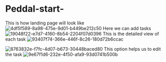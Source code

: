 # Peddal-start-

This is how landing page will look like
![4df5f589-8a98-475e-9d01-b449be212c50](https://github.com/nitingramesh/Peddal-start-/assets/76782291/0d2b5dd7-b53d-431e-985b-a1498ad65094)
Here we can add tasks 
![19048f22-e7d7-4160-8b54-2204f07d0396](https://github.com/nitingramesh/Peddal-start-/assets/76782291/637db366-a2ca-4ac2-a814-3a8ce81744d7)
This is the detailed view of each task
![93407f74-366e-446f-8c26-180d72b6ccac](https://github.com/nitingramesh/Peddal-start-/assets/76782291/2272a9d9-5e96-4ba2-97d8-81697d66a0a8)

![8763832e-f7fc-4d07-b673-30448baced80](https://github.com/nitingramesh/Peddal-start-/assets/76782291/587e01c7-4937-461d-bb08-80d0ee8ca79e)
This option helps us to edit the task 
![9e67f1d6-232e-4f50-afa9-93d0741b500b](https://github.com/nitingramesh/Peddal-start-/assets/76782291/4094fbf6-1b54-435f-98f6-a7474dd6fa75)

